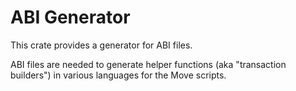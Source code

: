 
# ABI Generator

This crate provides a generator for ABI files.

ABI files are needed to generate helper functions (aka "transaction
builders") in various languages for the Move scripts.
